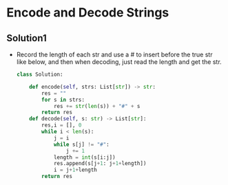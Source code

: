 # Encode and Decode Strings

## Solution1

- Record the length of each str and use a # to insert before the true str like below, and then when decoding, just read the length and get the str.

  ```python
  class Solution:
  
      def encode(self, strs: List[str]) -> str:
          res = ""
          for s in strs:
              res += str(len(s)) + "#" + s
          return res
      def decode(self, s: str) -> List[str]:
          res,i = [], 0
          while i < len(s):
              j = i
              while s[j] != "#":
                  j += 1
              length = int(s[i:j])
              res.append(s[j+1: j+1+length])
              i = j+1+length
          return res
  ```

  

